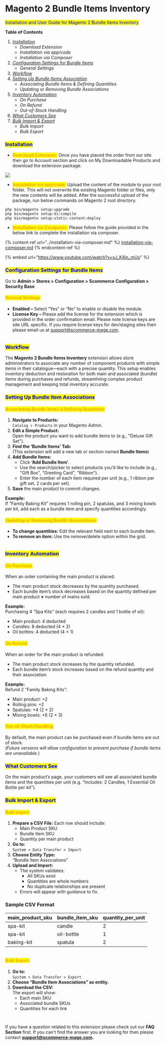 # Magento 2 Bundle Items Inventory

<mark style="color:blue;">Installation and User Guide for Magento 2 Bundle Items Inventory</mark>

**Table of Contents**

1. [_Installation_ ](magento-2-bundle-items-inventory.md#bookmark0)
   * _Download Extension_
   * _Installation via app/code_&#x20;
   * _Installation via Composer_
2. [_Configuration Settings for Bundle Items_](magento-2-bundle-items-inventory.md#toc_250003)
   * _General Settings_&#x20;
3. [_Workflow_](magento-2-bundle-items-inventory.md#bookmark3)
4. [_Setting Up Bundle Items Association_](magento-2-bundle-items-inventory.md#undefined)
   * _Associating Bundle Items & Defining Quantities_
   * _Updating or Removing Bundle Associations_
5. [_Inventory Automation_](magento-2-bundle-items-inventory.md#undefined-1)
   * _On Purchase_
   * _On Refund_
   * _Out-of-Stock Handling_
6. [_What Customers See_](magento-2-bundle-items-inventory.md#undefined-2)
7. [_Bulk Import & Export_](magento-2-bundle-items-inventory.md#undefined-3)
   * _Bulk Import_
   * _Bulk Export_

### <mark style="color:blue;">Installation</mark> <a href="#bookmark0" id="bookmark0"></a>

* <mark style="color:orange;">**Download Extension:**</mark> Once you have placed the order from our site then go to Account section and click on My Downloadable Products and download the extension package.

![](../../.gitbook/assets/Download.png)

* <mark style="color:orange;">**Installation via app/code:**</mark> Upload the content of the module to your root folder. This will not overwrite the existing Magento folder or files, only the new contents will be added. After the successful upload of the package, run below commands on Magento 2 root directory.

```
php bin/magento setup:upgrade
php bin/magento setup:di:compile
php bin/magento setup:static-content:deploy
```

* <mark style="color:orange;">**Installation via Composer:**</mark> Please follow the guide provided in the below link to complete the installation via composer.

{% content-ref url="../installation-via-composer.md" %}
[installation-via-composer.md](../installation-via-composer.md)
{% endcontent-ref %}

{% embed url="https://www.youtube.com/watch?v=sJ_Kj6n_mUo" %}

### <mark style="color:blue;">Configuration Settings for Bundle Items</mark> <a href="#toc_250003" id="toc_250003"></a>

Go to **Admin > Stores > Configuration > Scommerce Configuration > Security Base**

#### <mark style="color:orange;">General Settings</mark> <a href="#toc_250002" id="toc_250002"></a>

* **Enabled –** Select “Yes” or “No” to enable or disable the module.
* **License Key –** Please add the license for the extension which is provided in the order confirmation email. Please note license keys are site URL specific. If you require license keys for dev/staging sites then please email us at [support@scommerce-mage.com](mailto:support@scommerce-mage.com).

<figure><img src="../../.gitbook/assets/image (268).png" alt=""><figcaption></figcaption></figure>

### <mark style="color:blue;">Workflow</mark> <a href="#bookmark3" id="bookmark3"></a>

The **Magento 2 Bundle Items Inventory** extension allows store administrators to associate any number of component products with simple items in their catalogue—each with a precise quantity. This setup enables inventory deduction and restoration for both main and associated (bundle) items during purchases and refunds, streamlining complex product management and keeping total inventory accurate.

### <mark style="color:blue;">**Setting Up Bundle Item Associations**</mark> <a href="#undefined" id="undefined"></a>

#### <mark style="color:orange;">**Associating Bundle Items & Defining Quantities**</mark>

1. **Navigate to Products:**\
   `Catalog > Products` in your Magento Admin.
2. **Edit a Simple Product:**\
   Open the product you want to add bundle items to (e.g., "Deluxe Gift Set").
3. **Find the ‘Bundle Items’ Tab:**\
   (This extension will add a new tab or section named **Bundle Items**)
4. **Add Bundle Items:**
   * Click **‘Add Bundle Item’**.
   * Use the search/picker to select products you’d like to include (e.g., "Gift Box", "Greeting Card", "Ribbon").
   * Enter the number of each item required per unit (e.g., 1 ribbon per gift set, 2 cards per set).
5. **Save** the main product to commit changes.

**Example:**\
If "Family Baking Kit" requires 1 rolling pin, 2 spatulas, and 3 mixing bowls per kit, add each as a bundle item and specify quantities accordingly.

#### <mark style="color:orange;">**Updating or Removing Bundle Associations**</mark>

* **To change quantities:** Edit the relevant field next to each bundle item.
* **To remove an item:** Use the remove/delete option within the grid.

<div data-full-width="true"><figure><img src="../../.gitbook/assets/image.png" alt=""><figcaption></figcaption></figure></div>

### <mark style="color:blue;">**Inventory Automation**</mark> <a href="#undefined" id="undefined"></a>

#### <mark style="color:orange;">**On Purchase**</mark>

When an order containing the main product is placed:

* The main product stock decreases by the quantity purchased.
* Each bundle item’s stock decreases based on the quantity defined per main product **×** number of mains sold.

**Example:**\
Purchasing 4 “Spa Kits” (each requires 2 candles and 1 bottle of oil):

* Main product: 4 deducted
* Candles: 8 deducted (4 × 2)
* Oil bottles: 4 deducted (4 × 1)

#### <mark style="color:orange;">**On Refund**</mark>

When an order for the main product is refunded:

* The main product stock increases by the quantity refunded.
* Each bundle item’s stock increases based on the refund quantity and their association.

**Example:**\
Refund 2 "Family Baking Kits":

* Main product: +2
* Rolling pins: +2
* Spatulas: +4 (2 × 2)
* Mixing bowls: +6 (2 × 3)

#### <mark style="color:orange;">**Out-of-Stock Handling**</mark>

By default, the main product can be purchased even if bundle items are out of stock.\
(_Future versions will allow configuration to prevent purchase if bundle items are unavailable._)

### <mark style="color:blue;">**What Customers See**</mark> <a href="#undefined" id="undefined"></a>

On the main product’s page, your customers will see all associated bundle items and the quantities per unit (e.g. “Includes: 2 Candles, 1 Essential Oil Bottle per kit”).

### <mark style="color:blue;">**Bulk Import & Export**</mark> <a href="#undefined" id="undefined"></a>

#### <mark style="color:orange;">**Bulk Import**</mark>

1. **Prepare a CSV File:** Each row should include:
   * Main Product SKU
   * Bundle Item SKU
   * Quantity per main product
2. **Go to:**\
   `System > Data Transfer > Import`
3. **Choose Entity Type:**\
   “Bundle Item Associations”
4. **Upload and Import:**
   * The system validates:
     * All SKUs exist
     * Quantities are whole numbers
     * No duplicate relationships are present
   * Errors will appear with guidance to fix.

### **Sample CSV Format**

| main\_product\_sku | bundle\_item\_sku | quantity\_per\_unit |
| ------------------ | ----------------- | ------------------- |
| spa-kit            | candle            | 2                   |
| spa-kit            | oil-bottle        | 1                   |
| baking-kit         | spatula           | 2                   |

<div data-full-width="true"><figure><img src="../../.gitbook/assets/image (1).png" alt=""><figcaption></figcaption></figure></div>

#### <mark style="color:orange;">**Bulk Export**</mark>

1. **Go to:**\
   `System > Data Transfer > Export`
2. **Choose “Bundle Item Associations” as entity.**
3. **Download the CSV:**\
   The export will show:
   * Each main SKU
   * Associated bundle SKUs
   * Quantities for each link

<div data-full-width="true"><figure><img src="../../.gitbook/assets/image (269).png" alt=""><figcaption></figcaption></figure></div>

<div data-full-width="true"><figure><img src="../../.gitbook/assets/bundle_items_export.png" alt=""><figcaption></figcaption></figure></div>

If you have a question related to this extension please check out our **FAQ Section** first. If you can't find the answer you are looking for then please contact [**support@scommerce-mage.com**](mailto:core@scommerce-mage.com)**.**
